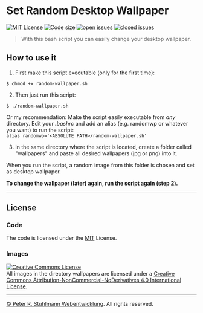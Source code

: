 # Set Random Desktop Wallpaper

[![MIT License](https://img.shields.io/github/license/peter-stuhlmann/RandomDesktopWallpaper.svg)](https://github.com/peter-stuhlmann/RandomDesktopWallpaper/blob/master/LICENSE) 
![Code size](https://img.shields.io/github/languages/code-size/peter-stuhlmann/RandomDesktopWallpaper.svg)
[![open issues](https://img.shields.io/github/issues/peter-stuhlmann/RandomDesktopWallpaper.svg)](https://github.com/peter-stuhlmann/RandomDesktopWallpaper/issues?q=is%3Aopen+is%3Aissue)
[![closed issues](https://img.shields.io/github/issues-closed/peter-stuhlmann/RandomDesktopWallpaper.svg)](https://github.com/peter-stuhlmann/RandomDesktopWallpaper/issues?q=is%3Aissue+is%3Aclosed)

> With this bash script you can easily change your desktop wallpaper.

## How to use it

1. First make this script executable (only for the first time):
```
$ chmod +x random-wallpaper.sh
```

2. Then just run this script: 
```
$ ./random-wallpaper.sh
```
Or my recommendation: Make the script easily executable from _any_ directory. Edit your _.bashrc_ and add an alias (e.g. randomwp or whatever you want) to run the script:   
    ```alias randomwp='<ABSOLUTE PATH>/random-wallpaper.sh'```

3. In the same directory where the script is located, create a folder called "wallpapers" and paste all desired wallpapers (jpg or png) into it.

When you run the script, a random image from this folder is chosen and set as desktop wallpaper.

**To change the wallpaper (later) again, run the script again (step 2).**

---

## License

### Code

The code is licensed under the [MIT](https://github.com/peter-stuhlmann/RandomDesktopWallpaper/blob/master/LICENSE) License.

### Images

<a rel="license" href="http://creativecommons.org/licenses/by-nc-nd/4.0/"><img alt="Creative Commons License" style="border-width:0" src="https://i.creativecommons.org/l/by-nc-nd/4.0/88x31.png" /></a><br />All images in the directory wallpapers are licensed under a <a rel="license" href="http://creativecommons.org/licenses/by-nc-nd/4.0/">Creative Commons Attribution-NonCommercial-NoDerivatives 4.0 International License</a>.

---

[&copy; Peter R. Stuhlmann Webentwicklung](https://peter-stuhlmann-webentwicklung.de). All rights reserved.